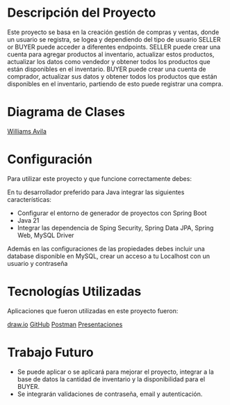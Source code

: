 # Descripción del Proyecto

Este proyecto se basa en la creación gestión de compras y ventas, donde un usuario se registra, se logea y dependiendo del tipo de usuario SELLER or BUYER puede acceder a diferentes endpoints. SELLER puede crear una cuenta para agregar productos al inventario, actualizar estos productos, actualizar los datos como vendedor y obtener todos los productos que están disponibles en el inventario. BUYER puede crear una cuenta de comprador, actualizar sus datos y obtener todos los productos que están disponibles en el inventario, partiendo de esto puede registrar una compra.


# Diagrama de Clases

 [Williams Avila](https://github.com/WilliamsAvila/Proyecto-Final/blob/main/Diagrama%20de%20Clase.png)

# Configuración

Para utilizar este proyecto y que funcione correctamente debes:

En tu desarrollador preferido para Java integrar las siguientes características:
* Configurar el entorno de generador de proyectos con Spring Boot
* Java 21
* Integrar las dependencia de Sping Security, Spring Data JPA, Spring Web, MySQL Driver

Además en las configuraciones de las propiedades debes incluir una database disponible en MySQL, crear un acceso a tu Localhost con un usuario y contraseña


# Tecnologías Utilizadas

Aplicaciones que fueron utilizadas en este proyecto fueron:

[draw.io](https://app.diagrams.net/)
[GitHub](https://github.com/)
[Postman](https://www.postman.com/)
[Presentaciones](https://docs.google.com/presentation/u/0/)

# Trabajo Futuro

* Se puede aplicar o se aplicará para mejorar el proyecto, integrar a la base de datos la cantidad de inventario y la disponibilidad para el BUYER.
* Se integrarán validaciones de contraseña, email y autenticación.





